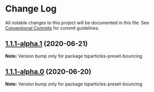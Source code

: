 # Change Log

All notable changes to this project will be documented in this file.
See [Conventional Commits](https://conventionalcommits.org) for commit guidelines.

## [1.1.1-alpha.1](https://github.com/matteobruni/tsparticles/compare/tsparticles-preset-bouncing@1.1.0...tsparticles-preset-bouncing@1.1.1-alpha.1) (2020-06-21)

**Note:** Version bump only for package tsparticles-preset-bouncing





## [1.1.1-alpha.0](https://github.com/matteobruni/tsparticles/compare/tsparticles-preset-bouncing@1.1.0...tsparticles-preset-bouncing@1.1.1-alpha.0) (2020-06-20)

**Note:** Version bump only for package tsparticles-preset-bouncing
